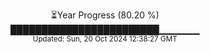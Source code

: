 <p align="center">
⏳Year Progress (80.20 %) <br>
████████████████████████▁▁▁▁▁▁ <br>
<sub>Updated: Sun, 20 Oct 2024 12:38:27 GMT</sub>
</p>

